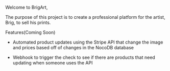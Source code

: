 Welcome to BrigArt,

The purpose of this project is to create a professional platform for the artist, Brig, to sell his prints.


Features(Coming Soon)

* Automated product updates using the Stripe API that change the image and prices based off of changes in the NocoDB database

* Webhook to trigger the check to see if there are products that need updating when someone uses the API




